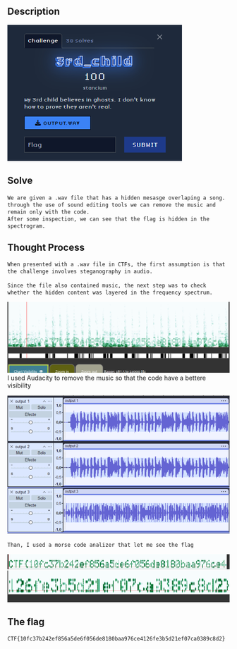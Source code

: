 ## Description

![alt text](image.png)

## Solve

    We are given a .wav file that has a hidden mesasge overlaping a song.
    through the use of sound editing tools we can remove the music and remain only with the code.
    After some inspection, we can see that the flag is hidden in the spectrogram.

## Thought Process

    When presented with a .wav file in CTFs, the first assumption is that the challenge involves steganography in audio.
    
    Since the file also contained music, the next step was to check whether the hidden content was layered in the frequency spectrum.
![alt text](image-4.png)
    I used Audacity to remove the music so that the code have a bettere visibility

![alt text](image-1.png)

    Than, I used a morse code analizer that let me see the flag

![alt text](image-2.png)
![alt text](image-3.png)

## The flag
    CTF{10fc37b242ef856a5de6f056de8180baa976ce4126fe3b5d21ef07ca0389c8d2}